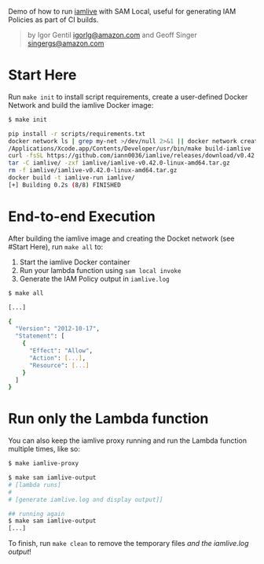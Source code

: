 Demo of how to run [iamlive](https://github.com/iann0036/iamlive) with SAM Local, useful for generating IAM Policies as part of CI builds.

> by Igor Gentil <igorlg@amazon.com> and Geoff Singer <singergs@amazon.com>

# Start Here

Run `make init` to install script requirements, create a user-defined Docker Network and build the iamlive Docker image:

```bash
$ make init

pip install -r scripts/requirements.txt
docker network ls | grep my-net >/dev/null 2>&1 || docker network create my-net
/Applications/Xcode.app/Contents/Developer/usr/bin/make build-iamlive
curl -fsSL https://github.com/iann0036/iamlive/releases/download/v0.42.0/iamlive-v0.42.0-linux-amd64.tar.gz -o iamlive/iamlive-v0.42.0-linux-amd64.tar.gz
tar -C iamlive/ -zxf iamlive/iamlive-v0.42.0-linux-amd64.tar.gz
rm -f iamlive/iamlive-v0.42.0-linux-amd64.tar.gz
docker build -t iamlive-run iamlive/
[+] Building 0.2s (8/8) FINISHED
```

# End-to-end Execution

After building the iamlive image and creating the Docket network (see #Start Here), run `make all` to:

1. Start the iamlive Docker container
2. Run your lambda function using `sam local invoke`
3. Generate the IAM Policy output in `iamlive.log`

```bash
$ make all

[...]

{
  "Version": "2012-10-17",
  "Statement": [
    {
      "Effect": "Allow",
      "Action": [...],
      "Resource": [...]
    }
  ]
}
```

# Run only the Lambda function

You can also keep the iamlive proxy running and run the Lambda function multiple times, like so:

```bash
$ make iamlive-proxy

$ make sam iamlive-output
# [lambda runs]
#
# [generate iamlive.log and display output]]

## running again
$ make sam iamlive-output
[...]
```

To finish, run `make clean` to remove the temporary files *and the iamlive.log output*!


